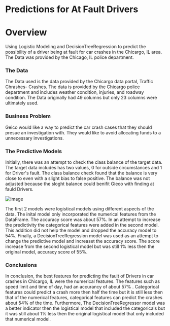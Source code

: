 
# Predictions for At Fault Drivers




# Overview

Using Logistic Modeling and DecisionTreeRegression to predict the possibility of a driver being at fault for car crashes in the Chicargo, IL area. The Data was provided by the Chicago, IL police department.

### The Data

The Data used is the data provided by the Chicargo data portal, Traffic Chrashes- Crashes. The data is provided by the Chicargo police department and includes weather condition, injuries, and roadway condition. The Data originally had 49 columns but only 23 columns were ultimately used. 

### Business Problem

Geico would like a way to predict the car crash cases that they should presue an investigation with. They would like to avoid allocating funds to a unnecessary investigations. 


### The Predictive Models


Initially, there was an attempt to check the class balance of the target data. The target data includes has two values, 0 for outside circumstances and 1 for Driver's fault. The class balance check found that the balance is very close to even with a slight bias to false positive. The balance was not adjusted because the sloght balance could benifit Gieco with finding at fauld Drivers. 

![image](https://user-images.githubusercontent.com/62761238/119340133-16c7b080-bc60-11eb-82f7-923718c804c4.png)

The first 2 models were logistical models using different aspects of the data. The inital model only incorporated the numerical features from the DataFrame. The accuracy score was about 57%. In an attempt to increase the predictivity the categorical features were added in the second model. This addition did not help the model and dropped the accuracy model to 54%. Finally, a DecisionTreeRegression model was used as an attempt to change the predictive model and increaset the accuracy score. The score increase from the second logistical model but was still 1% less then the original model, accuracy score of 55%.


### Conclusions

In conclusion, the best features for predicting the fault of Drivers in car crashes in Chicargo, IL were the numerical features. The features such as speed limit and time of day, had an accurancy of about 57% . Categorical features could predict a crash more then half the time but it is still less then that of the numerical features, categorical features can predict the crashes about 54% of the time. Furthermore, The  DecisionTreeRegressor model was a better indicator then the logistical model that included the categoricals but it was still about 1% less then the original logistical model that only included that numerical model. 
